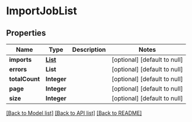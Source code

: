 # ImportJobList
## Properties

| Name | Type | Description | Notes |
|------------ | ------------- | ------------- | -------------|
| **imports** | [**List**](Import.md) |  | [optional] [default to null] |
| **errors** | **List** |  | [optional] [default to null] |
| **totalCount** | **Integer** |  | [optional] [default to null] |
| **page** | **Integer** |  | [optional] [default to null] |
| **size** | **Integer** |  | [optional] [default to null] |

[[Back to Model list]](../README.md#documentation-for-models) [[Back to API list]](../README.md#documentation-for-api-endpoints) [[Back to README]](../README.md)

